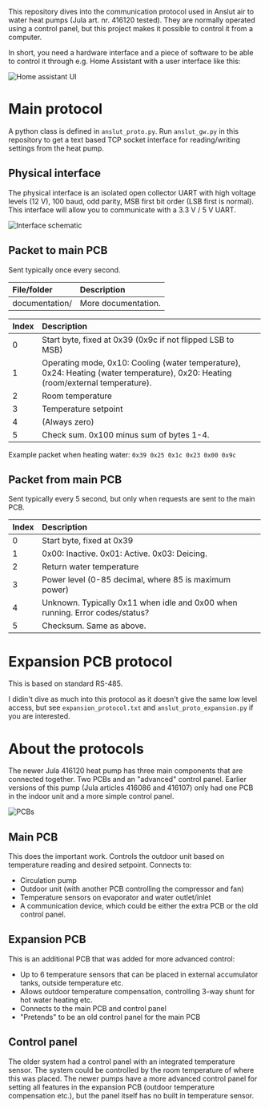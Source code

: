 This repository dives into the communication protocol used in Anslut air to water heat pumps (Jula art. nr. 416120 tested). They are normally operated using a control panel, but this project makes it possible to control it from a computer.

In short, you need a hardware interface and a piece of software to be able to control it through e.g. Home Assistant with a user interface like this:

![Home assistant UI](https://github.com/skagmo/anslut-proto/blob/master/img/anslut_hass.png?raw=true)

# Main protocol

A python class is defined in ```anslut_proto.py```. Run ```anslut_gw.py``` in this repository to get a text based TCP socket interface for reading/writing settings from the heat pump.

## Physical interface

The physical interface is an isolated open collector UART with high voltage levels (12 V), 100 baud, odd parity, MSB first bit order (LSB first is normal). This interface will allow you to communicate with a 3.3 V / 5 V UART.

![Interface schematic](https://github.com/skagmo/anslut-proto/blob/master/img/schematic.png?raw=true)

## Packet to main PCB

Sent typically once every second.

| File/folder       | Description |
|:-----------       |:----------- |
| documentation/    | More documentation. |

| Index | Description |
|:---   |:---         |
| 0 | Start byte, fixed at 0x39 (0x9c if not flipped LSB to MSB) |
| 1 | Operating mode, 0x10: Cooling (water temperature), 0x24: Heating (water temperature), 0x20: Heating (room/external temperature). |XOR with 0x01 to actually enable the selected mode. |
| 2 | Room temperature |
| 3 | Temperature setpoint |
| 4 | (Always zero) |
| 5 | Check sum. 0x100 minus sum of bytes 1-4. |

Example packet when heating water: ```0x39 0x25 0x1c 0x23 0x00 0x9c```

## Packet from main PCB

Sent typically every 5 second, but only when requests are sent to the main PCB.

| Index | Description |
|:---   |:---         |
| 0 | Start byte, fixed at 0x39 |
| 1 | 0x00: Inactive. 0x01: Active. 0x03: Deicing. |
| 2 | Return water temperature |
| 3 | Power level (0-85 decimal, where 85 is maximum power) |
| 4 | Unknown. Typically 0x11 when idle and 0x00 when running. Error codes/status? |
| 5 | Checksum. Same as above. |

# Expansion PCB protocol

This is based on standard RS-485.

I didin't dive as much into this protocol as it doesn't give the same low level access, but see ```expansion_protocol.txt``` and ```anslut_proto_expansion.py``` if you are interested.

# About the protocols

The newer Jula 416120 heat pump has three main components that are connected together. Two PCBs and an "advanced" control panel. Earlier versions of this pump (Jula articles 416086 and 416107) only had one PCB in the indoor unit and a more simple control panel.

![PCBs](https://github.com/skagmo/anslut-proto/blob/master/img/pcbs-text.jpg?raw=true)

## Main PCB

This does the important work. Controls the outdoor unit based on temperature reading and desired setpoint. Connects to:
* Circulation pump
* Outdoor unit (with another PCB controlling the compressor and fan)
* Temperature sensors on evaporator and water outlet/inlet
* A communication device, which could be either the extra PCB or the old control panel.

## Expansion PCB

This is an additional PCB that was added for more advanced control:
* Up to 6 temperature sensors that can be placed in external accumulator tanks, outside temperature etc.
* Allows outdoor temperature compensation, controlling 3-way shunt for hot water heating etc.
* Connects to the main PCB and control panel
* "Pretends" to be an old control panel for the main PCB

## Control panel

The older system had a control panel with an integrated temperature sensor. The system could be controlled by the room temperature of where this was placed. The newer pumps have a more advanced control panel for setting all features in the expansion PCB (outdoor temperature compensation etc.), but the panel itself has no built in temperature sensor.

